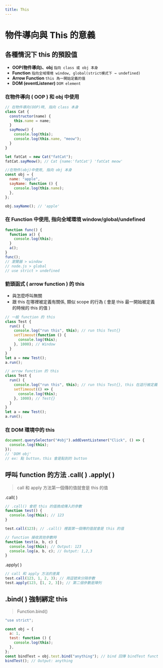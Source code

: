 ```yaml
---
title: This
---
```


# 物件導向與 This 的意義

## 各種情況下 this 的預設值

- **OOP(物件導向)、obj** `指向 class 或 obj 本身`
- **Function** `指向全域環境 window, global(strict模式下 → undefined)`
- **Arrow Function** `this 為一開始定義的值`
- **DOM (eventListener)** `DOM element`

### 在物件導向 ( OOP ) 和 obj 中使用

```js
// 在物件導向(OOP)時, 指向 class 本身
class Cat {
  constructor(name) {
    this.name = name;
  }
  sayMeow() {
    console.log(this);
    console.log(this.name, "meow");
  }
}

let fatCat = new Cat("fatCat");
fatCat.sayMeow(); // Cat {name:'fatCat'} 'fatCat meow'

//在物件(obj)中使用, 指向 obj 本身
const obj = {
  name: "apple",
  sayName: function () {
    console.log(this.name);
  },
};

obj.sayName(); // 'apple'
```

### 在 Function 中使用, 指向全域環境 window/global/undefined

```js
function func() {
  function a() {
    console.log(this);
  }
  a();
}
func();
// 瀏覽器 > window
// node.js > global
// use strict > undefined
```

### 箭頭函式 ( arrow function ) 的 this

- 與怎麼呼叫無關
- 跟 this 在哪裡被定義有關係, 類似 scope 的行為 ( 會是 this 最一開始被定義的時候的 this 的值 )

```js
// 一般 function 的 this
class Test {
  run() {
    console.log("run this", this); // run this Test{}
    setTimeout(function () {
      console.log(this);
    }, 1000); // Window
  }
}
let a = new Test();
a.run();

// arrow function 的 this
class Test {
  run() {
    console.log("run this", this); // run this Test{}, this 在這行被定義
    setTimeout(() => {
      console.log(this);
    }, 1000); // Test{}
  }
}
let a = new Test();
a.run();
```

### 在 DOM 環境中的 this

```js
document.querySelector("#obj").addEventListener("Click", () => {
  console.log(this);
});
// 'DOM obj'
// ex: 點 button，this 會是點到的 button
```

## 呼叫 function 的方法 .call( ) .apply( )

> call 和 apply 方法第一個傳的值就會是 this 的值

.call( )

```js
// .call() 會把 this 的值換成傳入的參數
function test() {
  console.log(this); // 123
}

test.call(123); // .call() 裡面第一個傳的值就會是 this 的值

// function 接收其他參數時
function test(a, b, c) {
  console.log(this); // Output: 123
  console.log(a, b, c); // Output: 1,2,3
}
```

.apply( )

```js
// call 和 apply 方法的差異
test.call(123, 1, 2, 3); // 用逗號來分隔參數
test.apply(123, [1, 2, 3]); // 第二個參數是陣列
```

## .bind( ) 強制綁定 this

> Function.bind()

```js
"use strict";

const obj = {
  a: 1,
  test: function () {
    console.log(this);
  },
};
const bindTest = obj.test.bind("anything"); // bind 回傳 bindTest function, call 和 apply 則是直接呼叫
bindTest(); // Output: anything
```
